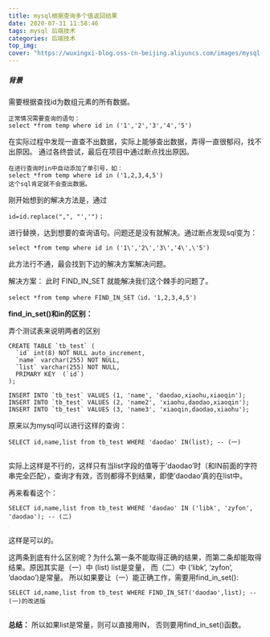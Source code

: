 ```yaml
---
title: mysql根据查询多个值返回结果
date: 2020-07-31 11:58:46
tags: mysql 后端技术
categories: 后端技术
top_img: 
cover: "https://wuxingxi-blog.oss-cn-beijing.aliyuncs.com/images/mysql.jpeg"
---
```


##### 背景

需要根据查找id为数组元素的所有数据。

```
正常情况需要查询的语句：
select *from temp where id in ('1','2','3','4','5')
```

在实际过程中发现一直查不出数据，实际上能够查出数据，弄得一直很郁闷，找不出原因。
通过各终尝试，最后在项目中通过断点找出原因。

```
在进行查询时in中自动添加了单引号，如：
select *from temp where id in ('1,2,3,4,5')
这个sql肯定就不会查出数据。
```

刚开始想到的解决方法是，通过

```
id=id.replace(",", "','")；
```

进行替换，达到想要的查询语句。问题还是没有就解决。通过断点发现sql变为：

```
select *from temp where id in ('1\','2\','3\','4\',\'5')
```

此方法行不通，最会找到下边的解决方案解决问题。

解决方案：
此时 FIND_IN_SET 就能解决我们这个棘手的问题了。

```
select *from temp where FIND_IN_SET（id，'1,2,3,4,5')
```

**find_in_set()和in的区别：**

弄个测试表来说明两者的区别

```
CREATE TABLE `tb_test` (
  `id` int(8) NOT NULL auto_increment,
  `name` varchar(255) NOT NULL,
  `list` varchar(255) NOT NULL,
  PRIMARY KEY  (`id`)
);

INSERT INTO `tb_test` VALUES (1, 'name', 'daodao,xiaohu,xiaoqin');
INSERT INTO `tb_test` VALUES (2, 'name2', 'xiaohu,daodao,xiaoqin');
INSERT INTO `tb_test` VALUES (3, 'name3', 'xiaoqin,daodao,xiaohu');
```

原来以为mysql可以进行这样的查询：

```
SELECT id,name,list from tb_test WHERE 'daodao' IN(list); -- (一) 
```

![img](data:image/gif;base64,R0lGODdhAQABAPAAAMPDwwAAACwAAAAAAQABAAACAkQBADs=)

实际上这样是不行的，这样只有当list字段的值等于’daodao’时（和IN前面的字符串完全匹配），查询才有效，否则都得不到结果，即使’daodao’真的在list中。

再来看看这个：

```
SELECT id,name,list from tb_test WHERE 'daodao' IN ('libk', 'zyfon', 'daodao'); -- (二)
```

![img](data:image/gif;base64,R0lGODdhAQABAPAAAMPDwwAAACwAAAAAAQABAAACAkQBADs=)

这样是可以的。

这两条到底有什么区别呢？为什么第一条不能取得正确的结果，而第二条却能取得结果。原因其实是（一）中 (list) list是变量， 而（二）中 (‘libk’, ‘zyfon’, ‘daodao’)是常量。
所以如果要让（一）能正确工作，需要用find_in_set():

```
SELECT id,name,list from tb_test WHERE FIND_IN_SET('daodao',list); -- (一)的改进版
```

![img](data:image/gif;base64,R0lGODdhAQABAPAAAMPDwwAAACwAAAAAAQABAAACAkQBADs=)

**总结：**
所以如果list是常量，则可以直接用IN， 否则要用find_in_set()函数。
